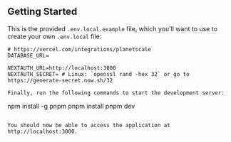 ## Getting Started

This is the provided `.env.local.example` file, which you'll want to use to create your own `.env.local` file:

```
# https://vercel.com/integrations/planetscale
DATABASE_URL=

NEXTAUTH_URL=http://localhost:3000
NEXTAUTH_SECRET= # Linux: `openssl rand -hex 32` or go to https://generate-secret.now.sh/32

Finally, run the following commands to start the development server:

```
npm install -g pnpm
pnpm install
pnpm dev
```

You should now be able to access the application at http://localhost:3000.
